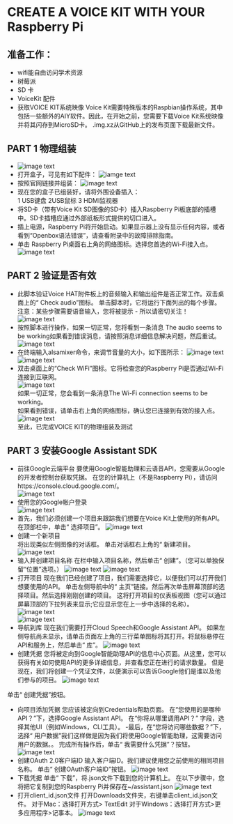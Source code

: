 # CREATE A VOICE KIT WITH YOUR Raspberry Pi
## 准备工作：
- wifi能自由访问学术资源
- 树莓派
- SD 卡
- VoiceKit 配件
- 获取VOICE KIT系统映像
Voice Kit需要特殊版本的Raspbian操作系统，其中包括一些额外的AIY软件。因此，在开始之前，您需要下载Voice Kit系统映像并将其闪存到MicroSD卡。
.img.xz从GitHub上的发布页面下载最新文件。
## PART 1 物理组装  
- ![image text](https://github.com/gorgeousCa/Dayup/blob/master/Voice%20Kit/IMG_20190531_210459.jpg)  
- 打开盒子，可见有如下配件：
![iamge text](https://github.com/gorgeousCa/Dayup/blob/master/Voice%20Kit/IMG_20190531_213101.jpg)
- 按照官网链接并组装：
![image text](https://github.com/gorgeousCa/Dayup/blob/master/Voice%20Kit/tp.png)
- 现在您的盒子已组装好，请将外围设备插入：  
1 USB键盘   2USB鼠标   3 HDMI监视器  
- 将SD卡（带有Voice Kit SD图像的SD卡）插入Raspberry Pi板底部的插槽中。SD卡插槽应通过外部纸板形式提供的切口进入。
- 插上电源，Raspberry Pi将开始启动。如果显示器上没有显示任何内容，或者看到“Openbox语法错误”，请查看附录中的故障排除指南。    
- 单击 Raspberry Pi桌面右上角的网络图标。选择您首选的Wi-Fi接入点。    
![image text](https://github.com/gorgeousCa/Dayup/blob/master/Voice%20Kit/%E6%A1%8C%E9%9D%A2.PNG)

## PART 2 验证是否有效
- 此脚本验证Voice HAT附件板上的音频输入和输出组件是否正常工作。双击桌面上的“ Check audio”图标。
单击脚本时，它将运行下面列出的每个步骤。注意：某些步骤需要语音输入，您将被提示 - 所以请密切关注！      
![image text](https://github.com/gorgeousCa/Dayup/blob/master/Voice%20Kit/a1.png)      
- 按照脚本进行操作，如果一切正常，您将看到一条消息 The audio seems to be working如果看到错误消息，请按照消息详细信息解决问题，然后重试。  
![image text](https://github.com/gorgeousCa/Dayup/blob/master/Voice%20Kit/a2.png)
- 在终端输入alsamixer命令，来调节音量的大小，如下图所示：
![image text](https://github.com/gorgeousCa/Dayup/blob/master/Voice%20Kit/2.png)
![image text](https://github.com/gorgeousCa/Dayup/blob/master/Voice%20Kit/1.png)
- 双击桌面上的“Check WiFi”图标。它将检查您的Raspberry Pi是否通过Wi-Fi连接到互联网。  
![image text](https://github.com/gorgeousCa/Dayup/blob/master/Voice%20Kit/w1.png)  
如果一切正常，您会看到一条消息The Wi-Fi connection seems to be working。  
如果看到错误，请单击右上角的网络图标，确认您已连接到有效的接入点。  
![image text](https://github.com/gorgeousCa/Dayup/blob/master/Voice%20Kit/w2.png)  
至此，已完成VOICE KIT的物理组装及测试
## PART 3 安装Google Assistant SDK
- 前往Google云端平台
要使用Google智能助理和云语音API，您需要从Google的开发者控制台获取凭据。
在您的计算机上（不是Raspberry Pi），请访问https://console.cloud.google.com/。  
![image text](https://github.com/gorgeousCa/Dayup/blob/master/Voice%20Kit/dl.png) 
- 使用您的Google帐户登录    
![image text](https://github.com/gorgeousCa/Dayup/blob/master/Voice%20Kit/%E5%AF%86%E7%A0%81.PNG)
- 首先，我们必须创建一个项目来跟踪我们想要在Voice Kit上使用的所有API。在顶部栏中，单击“ 选择项目”。
![image text](https://github.com/gorgeousCa/Dayup/blob/master/Voice%20Kit/3.png)
- 创建一个新项目  
将出现类似左侧图像的对话框。
单击对话框右上角的“ 新建项目。
![image text](https://github.com/gorgeousCa/Dayup/blob/master/Voice%20Kit/voic70.jpg)
- 输入并创建项目名称
在栏中输入项目名称，然后单击“ 创建”。（您可以单独保留“位置”选项。）
![image text](https://github.com/gorgeousCa/Dayup/blob/master/Voice%20Kit/voice071.jpg)
![image text](https://github.com/gorgeousCa/Dayup/blob/master/Voice%20Kit/voice072.jpg)
- 打开项目
现在我们已经创建了项目，我们需要选择它，以便我们可以打开我们想要使用的API。
单击左侧导航中的“ 主页”链接。然后再次单击屏幕顶部的选择项目。然后选择刚刚创建的项目。
这将打开项目的仪表板视图（您可以通过屏幕顶部的下拉列表来显示;它应显示您在上一步中选择的名称）。
![image text](https://github.com/gorgeousCa/Dayup/blob/master/Voice%20Kit/voice073.jpg)  
![image text](https://github.com/gorgeousCa/Dayup/blob/master/Voice%20Kit/voice074.jpg)
- 导航到库
现在我们需要打开Cloud Speech和Google Assistant API。
如果左侧导航尚未显示，请单击页面左上角的三行菜单图标将其打开。将鼠标悬停在API和服务上，然后单击“ 库”。
![image text](https://github.com/gorgeousCa/Dayup/blob/master/Voice%20Kit/voice075.jpg)
- 创建凭据
您将被定向到Google智能助理API的信息中心页面。从这里，您可以获得有关如何使用API的更多详细信息，并查看您正在进行的请求数量。
但是现在，我们将创建一个凭证文件，以便演示可以告诉Google他们是谁以及他们参与的项目。
![image text](https://github.com/gorgeousCa/Dayup/blob/master/Voice%20Kit/voice076.jpg)

单击“ 创建凭据”按钮。
- 向项目添加凭据
您应该被定向到Credentials帮助页面。
在“您使用的是哪种API？”下，选择Google Assistant API。
在“你将从哪里调用API？” 字段，选择其他UI（例如Windows，CLI工具）。
-最后，在“您将访问哪些数据？”下，选择“ 用户数据”我们这样做是因为我们将使用Google智能助理，这需要访问用户的数据。。
完成所有操作后，单击“ 我需要什么凭据”？按钮。
![image text](https://github.com/gorgeousCa/Dayup/blob/master/Voice%20Kit/voice077.jpg)
- 创建OAuth 2.0客户端ID
输入客户端ID。我们建议使用您之前使用的相同项目名称。
单击“ 创建OAuth客户端ID”按钮。
![image text](https://github.com/gorgeousCa/Dayup/blob/master/Voice%20Kit/voice079.jpg)
- 下载凭据
单击“ 下载”，将.json文件下载到您的计算机上。
在以下步骤中，您将把它复制到您的Raspberry Pi并保存在~/assistant.json
![image text](https://github.com/gorgeousCa/Dayup/blob/master/Voice%20Kit/voice080.jpg)
- 打开client_id.json文件
打开Downloads文件夹，右键单击client_id.json文件。
对于Mac：选择打开方式> TextEdit
对于Windows：选择打开方式>更多应用程序>记事本。
![image text](https://github.com/gorgeousCa/Dayup/blob/master/Voice%20Kit/voice081.jpg)








